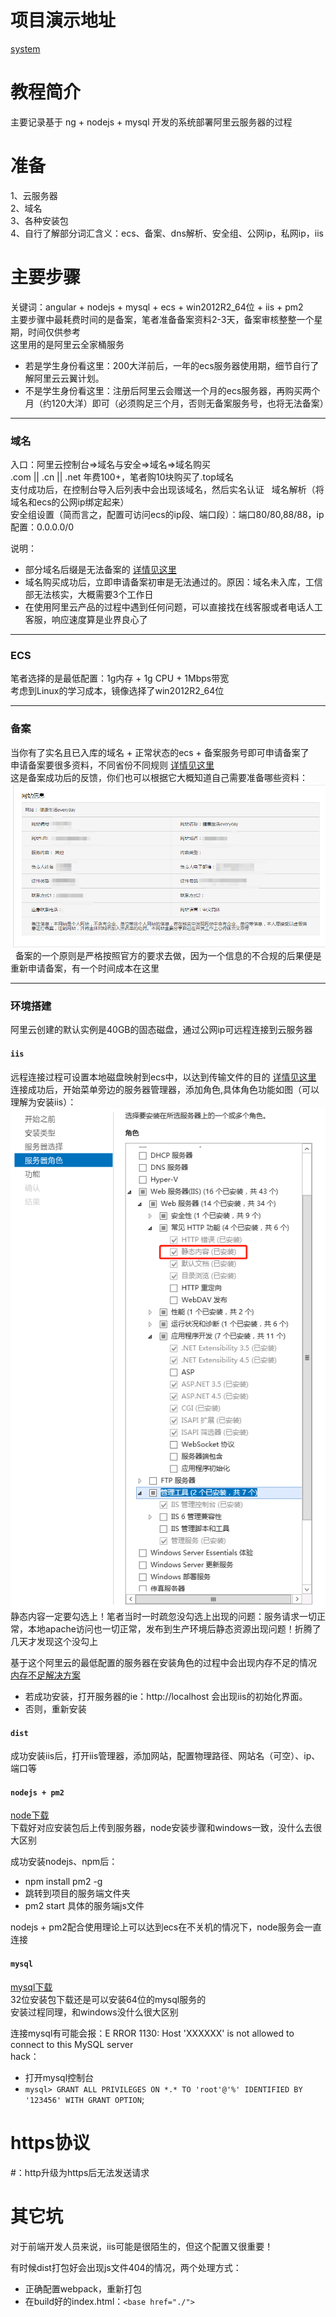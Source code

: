 # 项目演示地址
[system](http://www.ppp000.top)

# 教程简介
主要记录基于 ng + nodejs + mysql 开发的系统部署阿里云服务器的过程

# 准备
1、云服务器  
2、域名  
3、各种安装包  
4、自行了解部分词汇含义：ecs、备案、dns解析、安全组、公网ip，私网ip，iis

# 主要步骤
关键词：angular + nodejs + mysql + ecs + win2012R2_64位 + iis + pm2  
主要步骤中最耗费时间的是备案，笔者准备备案资料2-3天，备案审核整整一个星期，时间仅供参考  
这里用的是阿里云全家桶服务  
* 若是学生身份看这里：200大洋前后，一年的ecs服务器使用期，细节自行了解阿里云云翼计划。  
* 不是学生身份看这里：注册后阿里云会赠送一个月的ecs服务器，再购买两个月（约120大洋）即可（必须购足三个月，否则无备案服务号，也将无法备案）
---

### 域名
入口：阿里云控制台=>域名与安全=>域名=>域名购买  
.com || .cn || .net 年费100+，笔者购10块购买了.top域名  
支付成功后，在控制台导入后列表中会出现该域名，然后实名认证   
域名解析（将域名和ecs的公网ip绑定起来）  
安全组设置（简而言之，配置可访问ecs的ip段、端口段）：端口80/80,88/88，ip配置：0.0.0.0/0  

说明：  
* 部分域名后缀是无法备案的 [详情见这里](http://www.miitbeian.gov.cn/publish/query/indexFirst.action)  
* 域名购买成功后，立即申请备案初审是无法通过的。原因：域名未入库，工信部无法核实，大概需要3个工作日  
* 在使用阿里云产品的过程中遇到任何问题，可以直接找在线客服或者电话人工客服，响应速度算是业界良心了  
---

### ECS
笔者选择的是最低配置：1g内存 + 1g CPU + 1Mbps带宽  
考虑到Linux的学习成本，镜像选择了win2012R2_64位  

---

### 备案
当你有了实名且已入库的域名 + 正常状态的ecs + 备案服务号即可申请备案了  
申请备案要很多资料，不同省份不同规则 [详情见这里](https://help.aliyun.com/knowledge_detail/36895.html?spm=5176.8087400.600752.1.58d815c9T0iS4d)  
这是备案成功后的反馈，你们也可以根据它大概知道自己需要准备哪些资料：  
![默认图片](https://raw.githubusercontent.com/ppp000/deploy/master/img-storage/1527082424(1).jpg)  
备案的一个原则是严格按照官方的要求去做，因为一个信息的不合规的后果便是重新申请备案，有一个时间成本在这里  

---

### 环境搭建
阿里云创建的默认实例是40GB的固态磁盘，通过公网ip可远程连接到云服务器
  

#### `iis`
远程连接过程可设置本地磁盘映射到ecs中，以达到传输文件的目的 [详情见这里](https://jingyan.baidu.com/album/148a192185f0ae4d71c3b138.html?picindex=1)  
连接成功后，开始菜单旁边的服务器管理器，添加角色,具体角色功能如图（可以理解为安装iis）：  
![默认图片](https://raw.githubusercontent.com/ppp000/deploy/master/img-storage/1527121199(1).jpg)  
静态内容一定要勾选上！笔者当时一时疏忽没勾选上出现的问题：服务请求一切正常，本地apache访问也一切正常，发布到生产环境后静态资源出现问题！折腾了几天才发现这个没勾上  

基于这个阿里云的最低配置的服务器在安装角色的过程中会出现内存不足的情况 [内存不足解决方案](https://www.baidu.com/s?ie=utf-8&f=8&rsv_bp=1&tn=baidu&wd=%E8%99%9A%E6%8B%9F%E5%86%85%E5%AD%98%20%E8%AE%BE%E7%BD%AE&oq=md%25E7%25BC%2596%25E8%25BE%2591%25E5%2599%25A8&rsv_pq=d5df6d5d0000e893&rsv_t=e0d8%2FdixoNmMsQ6zVIapAzegp1iKzCR0YmZw10L6%2BuvU4cfu8QeRRr2Dt6E&rqlang=cn&rsv_enter=1&inputT=213796&rsv_sug3=28&rsv_sug1=19&rsv_sug7=100&bs=md%E7%BC%96%E8%BE%91%E5%99%A8)  
* 若成功安装，打开服务器的ie：http://localhost 会出现iis的初始化界面。  
* 否则，重新安装

#### `dist`
成功安装iis后，打开iis管理器，添加网站，配置物理路径、网站名（可空）、ip、端口等  

#### `nodejs + pm2`
[node下载](https://npm.taobao.org/mirrors/node/v10.1.0/)  
下载好对应安装包后上传到服务器，node安装步骤和windows一致，没什么去很大区别

成功安装nodejs、npm后：  
* npm install pm2 -g  
* 跳转到项目的服务端文件夹
* pm2 start 具体的服务端js文件

nodejs + pm2配合使用理论上可以达到ecs在不关机的情况下，node服务会一直连接

#### `mysql`
[mysql下载](https://dev.mysql.com/downloads/installer/)  
32位安装包下载还是可以安装64位的mysql服务的  
安装过程同理，和windows没什么很大区别

连接mysql有可能会报：E RROR 1130: Host 'XXXXXX' is not allowed to connect to this MySQL server  
hack：  
* 打开mysql控制台
* ```mysql> GRANT ALL PRIVILEGES ON *.* TO 'root'@'%' IDENTIFIED BY '123456' WITH GRANT OPTION```;  

# https协议
#：http升级为https后无法发送请求

# 其它坑
对于前端开发人员来说，iis可能是很陌生的，但这个配置又很重要！  

有时候dist打包好会出现js文件404的情况，两个处理方式：  
* 正确配置webpack，重新打包  
* 在build好的index.html：`<base href="./">`
